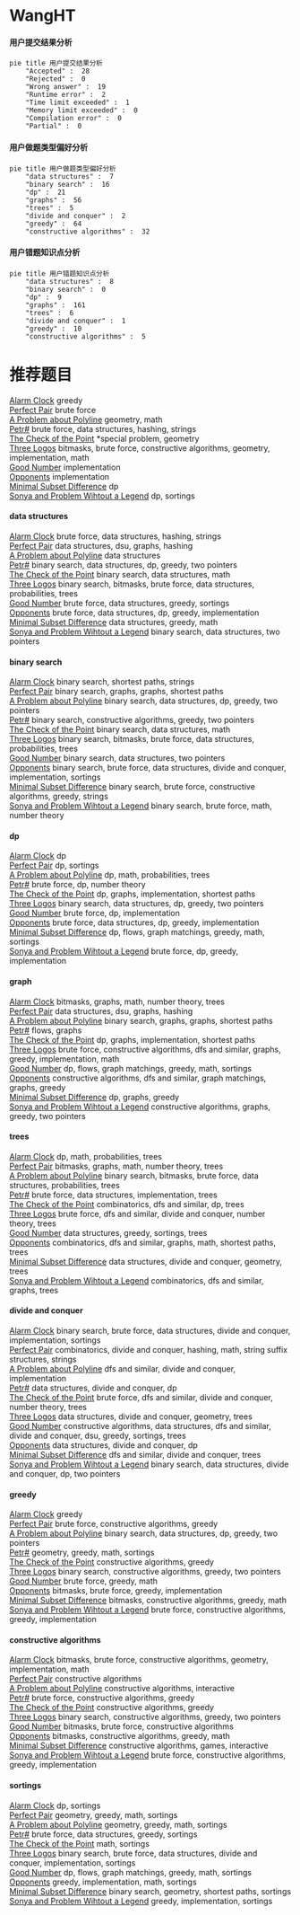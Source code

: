 # WangHT
<!-- tabs:start -->
#### **用户提交结果分析**

```mermaid
pie title 用户提交结果分析
    "Accepted" :  28
    "Rejected" :  0
    "Wrong answer" :  19
    "Runtime error" :  2
    "Time limit exceeded" :  1
    "Memory limit exceeded" :  0
    "Compilation error" :  0
    "Partial" :  0
```
#### **用户做题类型偏好分析**

```mermaid
pie title 用户做题类型偏好分析
    "data structures" :  7
    "binary search" :  16
    "dp" :  21
    "graphs" :  56
    "trees" :  5
    "divide and conquer" :  2
    "greedy" :  64
    "constructive algorithms" :  32
```
#### **用户错题知识点分析**

```mermaid
pie title 用户错题知识点分析
    "data structures" :  8
    "binary search" :  0
    "dp" :  9
    "graphs" :  161
    "trees" :  6
    "divide and conquer" :  1
    "greedy" :  10
    "constructive algorithms" :  5
```
<!-- tabs:end -->
# 推荐题目
[Alarm Clock](http://codeforces.com/problemset/problem/898/D)		greedy		  
[Perfect Pair](http://codeforces.com/problemset/problem/317/A)		brute force		  
[A Problem about Polyline](http://codeforces.com/problemset/problem/578/A)		geometry,
                        math		  
[Petr#](https://codeforces.com/contest/114/problem/D)		brute force,
                        data structures,
                        hashing,
                        strings		  
[The Check of the Point](http://codeforces.com/problemset/problem/683/A)		*special problem,
                        geometry		  
[Three Logos](http://codeforces.com/problemset/problem/581/D)		bitmasks,
                        brute force,
                        constructive algorithms,
                        geometry,
                        implementation,
                        math		  
[Good Number](http://codeforces.com/problemset/problem/365/A)		implementation		  
[Opponents](http://codeforces.com/problemset/problem/688/A)		implementation		  
[Minimal Subset Difference](https://codeforces.com/contest/956/problem/F)		dp		  
[Sonya and Problem Wihtout a Legend](https://codeforces.com/contest/714/problem/E)		dp,
                        sortings		  
<!-- tabs:start -->
#### **data structures**
[Alarm Clock](https://codeforces.com/contest/114/problem/D)		brute force,
                        data structures,
                        hashing,
                        strings		  
[Perfect Pair](http://codeforces.com/problemset/problem/1166/F)		data structures,
                        dsu,
                        graphs,
                        hashing		  
[A Problem about Polyline](http://codeforces.com/problemset/problem/1290/E)		data structures		  
[Petr#](http://codeforces.com/problemset/problem/1492/C)		binary search,
                        data structures,
                        dp,
                        greedy,
                        two pointers		  
[The Check of the Point](http://codeforces.com/problemset/problem/1490/G)		binary search,
                        data structures,
                        math		  
[Three Logos](http://codeforces.com/problemset/problem/1479/D)		binary search,
                        bitmasks,
                        brute force,
                        data structures,
                        probabilities,
                        trees		  
[Good Number](http://codeforces.com/problemset/problem/1497/A)		brute force,
                        data structures,
                        greedy,
                        sortings		  
[Opponents](http://codeforces.com/problemset/problem/1491/C)		brute force,
                        data structures,
                        dp,
                        greedy,
                        implementation		  
[Minimal Subset Difference](http://codeforces.com/problemset/problem/1492/B)		data structures,
                        greedy,
                        math		  
[Sonya and Problem Wihtout a Legend](http://codeforces.com/problemset/problem/1436/E)		binary search,
                        data structures,
                        two pointers		  
#### **binary search**
[Alarm Clock](http://codeforces.com/problemset/problem/461/E)		binary search,
                        shortest paths,
                        strings		  
[Perfect Pair](https://codeforces.com/contest/1262/problem/E)		binary search,
                        graphs,
                        graphs,
                        shortest paths		  
[A Problem about Polyline](http://codeforces.com/problemset/problem/1492/C)		binary search,
                        data structures,
                        dp,
                        greedy,
                        two pointers		  
[Petr#](http://codeforces.com/problemset/problem/1463/D)		binary search,
                        constructive algorithms,
                        greedy,
                        two pointers		  
[The Check of the Point](http://codeforces.com/problemset/problem/1490/G)		binary search,
                        data structures,
                        math		  
[Three Logos](http://codeforces.com/problemset/problem/1479/D)		binary search,
                        bitmasks,
                        brute force,
                        data structures,
                        probabilities,
                        trees		  
[Good Number](http://codeforces.com/problemset/problem/1436/E)		binary search,
                        data structures,
                        two pointers		  
[Opponents](http://codeforces.com/problemset/problem/1461/D)		binary search,
                        brute force,
                        data structures,
                        divide and conquer,
                        implementation,
                        sortings		  
[Minimal Subset Difference](http://codeforces.com/problemset/problem/1493/C)		binary search,
                        brute force,
                        constructive algorithms,
                        greedy,
                        strings		  
[Sonya and Problem Wihtout a Legend](http://codeforces.com/problemset/problem/1487/D)		binary search,
                        brute force,
                        math,
                        number theory		  
#### **dp**
[Alarm Clock](https://codeforces.com/contest/956/problem/F)		dp		  
[Perfect Pair](https://codeforces.com/contest/714/problem/E)		dp,
                        sortings		  
[A Problem about Polyline](http://codeforces.com/problemset/problem/643/E)		dp,
                        math,
                        probabilities,
                        trees		  
[Petr#](http://codeforces.com/problemset/problem/354/C)		brute force,
                        dp,
                        number theory		  
[The Check of the Point](http://codeforces.com/problemset/problem/1360/E)		dp,
                        graphs,
                        implementation,
                        shortest paths		  
[Three Logos](http://codeforces.com/problemset/problem/1492/C)		binary search,
                        data structures,
                        dp,
                        greedy,
                        two pointers		  
[Good Number](https://codeforces.com/contest/1457/problem/C)		brute force,
                        dp,
                        implementation		  
[Opponents](http://codeforces.com/problemset/problem/1491/C)		brute force,
                        data structures,
                        dp,
                        greedy,
                        implementation		  
[Minimal Subset Difference](http://codeforces.com/problemset/problem/1437/C)		dp,
                        flows,
                        graph matchings,
                        greedy,
                        math,
                        sortings		  
[Sonya and Problem Wihtout a Legend](http://codeforces.com/problemset/problem/1499/B)		brute force,
                        dp,
                        greedy,
                        implementation		  
#### **graph**
[Alarm Clock](http://codeforces.com/problemset/problem/724/G)		bitmasks,
                        graphs,
                        math,
                        number theory,
                        trees		  
[Perfect Pair](http://codeforces.com/problemset/problem/1166/F)		data structures,
                        dsu,
                        graphs,
                        hashing		  
[A Problem about Polyline](https://codeforces.com/contest/1262/problem/E)		binary search,
                        graphs,
                        graphs,
                        shortest paths		  
[Petr#](http://codeforces.com/problemset/problem/1187/G)		flows,
                        graphs		  
[The Check of the Point](http://codeforces.com/problemset/problem/1360/E)		dp,
                        graphs,
                        implementation,
                        shortest paths		  
[Three Logos](http://codeforces.com/problemset/problem/1487/C)		brute force,
                        constructive algorithms,
                        dfs and similar,
                        graphs,
                        greedy,
                        implementation,
                        math		  
[Good Number](http://codeforces.com/problemset/problem/1437/C)		dp,
                        flows,
                        graph matchings,
                        greedy,
                        math,
                        sortings		  
[Opponents](http://codeforces.com/problemset/problem/1470/D)		constructive algorithms,
                        dfs and similar,
                        graph matchings,
                        graphs,
                        greedy		  
[Minimal Subset Difference](http://codeforces.com/problemset/problem/1476/C)		dp,
                        graphs,
                        greedy		  
[Sonya and Problem Wihtout a Legend](http://codeforces.com/problemset/problem/1304/D)		constructive algorithms,
                        graphs,
                        greedy,
                        two pointers		  
#### **trees**
[Alarm Clock](http://codeforces.com/problemset/problem/643/E)		dp,
                        math,
                        probabilities,
                        trees		  
[Perfect Pair](http://codeforces.com/problemset/problem/724/G)		bitmasks,
                        graphs,
                        math,
                        number theory,
                        trees		  
[A Problem about Polyline](http://codeforces.com/problemset/problem/1479/D)		binary search,
                        bitmasks,
                        brute force,
                        data structures,
                        probabilities,
                        trees		  
[Petr#](http://codeforces.com/problemset/problem/1511/C)		brute force,
                        data structures,
                        implementation,
                        trees		  
[The Check of the Point](http://codeforces.com/problemset/problem/1499/F)		combinatorics,
                        dfs and similar,
                        dp,
                        trees		  
[Three Logos](http://codeforces.com/problemset/problem/1491/E)		brute force,
                        dfs and similar,
                        divide and conquer,
                        number theory,
                        trees		  
[Good Number](http://codeforces.com/problemset/problem/1466/D)		data structures,
                        greedy,
                        sortings,
                        trees		  
[Opponents](http://codeforces.com/problemset/problem/1495/D)		combinatorics,
                        dfs and similar,
                        graphs,
                        math,
                        shortest paths,
                        trees		  
[Minimal Subset Difference](http://codeforces.com/problemset/problem/1303/G)		data structures,
                        divide and conquer,
                        geometry,
                        trees		  
[Sonya and Problem Wihtout a Legend](http://codeforces.com/problemset/problem/1454/E)		combinatorics,
                        dfs and similar,
                        graphs,
                        trees		  
#### **divide and conquer**
[Alarm Clock](http://codeforces.com/problemset/problem/1461/D)		binary search,
                        brute force,
                        data structures,
                        divide and conquer,
                        implementation,
                        sortings		  
[Perfect Pair](http://codeforces.com/problemset/problem/1466/G)		combinatorics,
                        divide and conquer,
                        hashing,
                        math,
                        string suffix structures,
                        strings		  
[A Problem about Polyline](http://codeforces.com/problemset/problem/1490/D)		dfs and similar,
                        divide and conquer,
                        implementation		  
[Petr#](https://codeforces.com/contest/1483/problem/C)		data structures,
                        divide and conquer,
                        dp		  
[The Check of the Point](http://codeforces.com/problemset/problem/1491/E)		brute force,
                        dfs and similar,
                        divide and conquer,
                        number theory,
                        trees		  
[Three Logos](http://codeforces.com/problemset/problem/1303/G)		data structures,
                        divide and conquer,
                        geometry,
                        trees		  
[Good Number](http://codeforces.com/problemset/problem/1494/D)		constructive algorithms,
                        data structures,
                        dfs and similar,
                        divide and conquer,
                        dsu,
                        greedy,
                        sortings,
                        trees		  
[Opponents](http://codeforces.com/problemset/problem/1482/E)		data structures,
                        divide and conquer,
                        dp		  
[Minimal Subset Difference](http://codeforces.com/problemset/problem/566/C)		dfs and similar,
                        divide and conquer,
                        trees		  
[Sonya and Problem Wihtout a Legend](http://codeforces.com/problemset/problem/1428/F)		binary search,
                        data structures,
                        divide and conquer,
                        dp,
                        two pointers		  
#### **greedy**
[Alarm Clock](http://codeforces.com/problemset/problem/898/D)		greedy		  
[Perfect Pair](http://codeforces.com/problemset/problem/1481/C)		brute force,
                        constructive algorithms,
                        greedy		  
[A Problem about Polyline](http://codeforces.com/problemset/problem/1492/C)		binary search,
                        data structures,
                        dp,
                        greedy,
                        two pointers		  
[Petr#](https://codeforces.com/contest/1496/problem/C)		geometry,
                        greedy,
                        math,
                        sortings		  
[The Check of the Point](http://codeforces.com/problemset/problem/1493/A)		constructive algorithms,
                        greedy		  
[Three Logos](http://codeforces.com/problemset/problem/1463/D)		binary search,
                        constructive algorithms,
                        greedy,
                        two pointers		  
[Good Number](http://codeforces.com/problemset/problem/1462/C)		brute force,
                        greedy,
                        math		  
[Opponents](http://codeforces.com/problemset/problem/1494/B)		bitmasks,
                        brute force,
                        greedy,
                        implementation		  
[Minimal Subset Difference](http://codeforces.com/problemset/problem/1492/D)		bitmasks,
                        constructive algorithms,
                        greedy,
                        math		  
[Sonya and Problem Wihtout a Legend](https://codeforces.com/contest/1483/problem/A)		brute force,
                        constructive algorithms,
                        greedy,
                        implementation		  
#### **constructive algorithms**
[Alarm Clock](http://codeforces.com/problemset/problem/581/D)		bitmasks,
                        brute force,
                        constructive algorithms,
                        geometry,
                        implementation,
                        math		  
[Perfect Pair](http://codeforces.com/problemset/problem/1335/B)		constructive algorithms		  
[A Problem about Polyline](http://codeforces.com/problemset/problem/1336/D)		constructive algorithms,
                        interactive		  
[Petr#](http://codeforces.com/problemset/problem/1481/C)		brute force,
                        constructive algorithms,
                        greedy		  
[The Check of the Point](http://codeforces.com/problemset/problem/1493/A)		constructive algorithms,
                        greedy		  
[Three Logos](http://codeforces.com/problemset/problem/1463/D)		binary search,
                        constructive algorithms,
                        greedy,
                        two pointers		  
[Good Number](https://codeforces.com/contest/1456/problem/B)		bitmasks,
                        brute force,
                        constructive algorithms		  
[Opponents](http://codeforces.com/problemset/problem/1492/D)		bitmasks,
                        constructive algorithms,
                        greedy,
                        math		  
[Minimal Subset Difference](https://codeforces.com/contest/1504/problem/D)		constructive algorithms,
                        games,
                        interactive		  
[Sonya and Problem Wihtout a Legend](https://codeforces.com/contest/1483/problem/A)		brute force,
                        constructive algorithms,
                        greedy,
                        implementation		  
#### **sortings**
[Alarm Clock](https://codeforces.com/contest/714/problem/E)		dp,
                        sortings		  
[Perfect Pair](https://codeforces.com/contest/1496/problem/C)		geometry,
                        greedy,
                        math,
                        sortings		  
[A Problem about Polyline](http://codeforces.com/problemset/problem/1495/A)		geometry,
                        greedy,
                        math,
                        sortings		  
[Petr#](http://codeforces.com/problemset/problem/1497/A)		brute force,
                        data structures,
                        greedy,
                        sortings		  
[The Check of the Point](http://codeforces.com/problemset/problem/1427/A)		math,
                        sortings		  
[Three Logos](http://codeforces.com/problemset/problem/1461/D)		binary search,
                        brute force,
                        data structures,
                        divide and conquer,
                        implementation,
                        sortings		  
[Good Number](http://codeforces.com/problemset/problem/1437/C)		dp,
                        flows,
                        graph matchings,
                        greedy,
                        math,
                        sortings		  
[Opponents](http://codeforces.com/problemset/problem/1473/A)		greedy,
                        implementation,
                        math,
                        sortings		  
[Minimal Subset Difference](http://codeforces.com/problemset/problem/1486/B)		binary search,
                        geometry,
                        shortest paths,
                        sortings		  
[Sonya and Problem Wihtout a Legend](http://codeforces.com/problemset/problem/1480/B)		greedy,
                        implementation,
                        sortings		  
<!-- tabs:end -->

